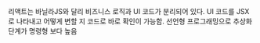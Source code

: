 리액트는 바닐라JS와 달리 비즈니스 로직과 UI 코드가 분리되어 있다.
UI 코드를 JSX로 나타내고 어떻게 변할 지 코드로 바로 확인이 가능함. 
선언형 프로그래밍으로 추상화 단계가 명령형 보다 높음

